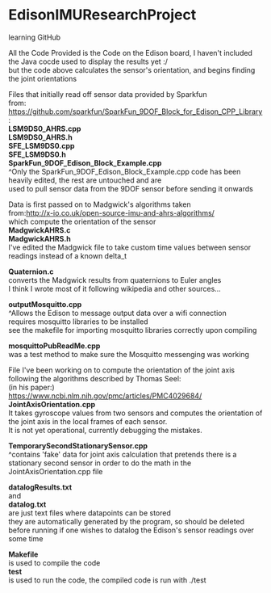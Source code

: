 # EdisonIMUResearchProject

learning GitHub  
  
All the Code Provided is the Code on the Edison board, I haven't included the Java cocde used to display the results yet :/  
but the code above calculates the sensor's orientation, and begins finding the joint orientations  
  
Files that initially read off sensor data provided by Sparkfun  
from: https://github.com/sparkfun/SparkFun_9DOF_Block_for_Edison_CPP_Library:  
**LSM9DS0_AHRS.cpp**  
**LSM9DS0_AHRS.h**  
**SFE_LSM9DS0.cpp**  
**SFE_LSM9DS0.h**  
**SparkFun_9DOF_Edison_Block_Example.cpp**  
^Only the SparkFun_9DOF_Edison_Block_Example.cpp code has been heavily edited, the rest are  untouched and are  
used to pull sensor data from the 9DOF sensor before sending it onwards  
  
Data is first passed on to Madgwick's algorithms taken  
from:http://x-io.co.uk/open-source-imu-and-ahrs-algorithms/  
which compute the orientation of the sensor  
**MadgwickAHRS.c**  
**MadgwickAHRS.h**  
I've edited the Madgwick file to take custom time values between sensor readings instead of a known delta_t  
  
**Quaternion.c**  
converts the Madgwick results from quaternions to Euler angles  
I think I wrote most of it following wikipedia and other sources...  
  
  
**outputMosquitto.cpp**  
^Allows the Edison to message output data over a wifi connection  
requires mosquitto libraries to be installed  
see the makefile for importing mosquitto libraries correctly upon compiling  
  
**mosquittoPubReadMe.cpp**  
was a test method to make sure the Mosquitto messenging was working  
  
File I've been working on to compute the orientation of the joint axis following the algorithms described by Thomas Seel:  
(in his paper:)  
https://www.ncbi.nlm.nih.gov/pmc/articles/PMC4029684/  
**JointAxisOrientation.cpp**  
It takes gyroscope values from two sensors and computes the orientation of the joint axis in the local frames of each sensor.  
It is not yet operational, currently debugging the mistakes.  
  
**TemporarySecondStationarySensor.cpp**  
^contains 'fake' data for joint axis calculation that pretends there is a  
stationary second sensor in order to do the math in the JointAxisOrientation.cpp file  
  
**datalogResults.txt**  
and  
**datalog.txt**  
are just text files where datapoints can be stored  
they are automatically generated by the program, so should be deleted before running if one wishes to datalog the Edison's sensor readings over some time  
  
**Makefile**   
is used to compile the code  
**test**   
is used to run the code, the compiled code is run with ./test  
  
